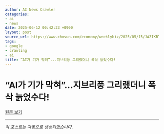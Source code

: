 ```yaml
---
author: AI News Crawler
categories:
- ai
- news
date: 2025-06-12 00:42:23 +0900
layout: post
source_url: https://www.chosun.com/economy/weeklybiz/2025/05/15/JAZIKBTO2VHVNKHW67QXY4M26Q/
tags:
- google
- crawling
- ai
title: “AI가 기가 막혀”...지브리풍 그리랬더니 폭삭 늙었수다!
---
```


# “AI가 기가 막혀”...지브리풍 그리랬더니 폭삭 늙었수다!

[원문 보기](https://www.chosun.com/economy/weeklybiz/2025/05/15/JAZIKBTO2VHVNKHW67QXY4M26Q/)

---
*이 포스트는 자동으로 생성되었습니다.*
